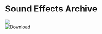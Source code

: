 # Sound Effects Archive
<img src="https://img.shields.io/github/downloads/Schutzecute/SoundEffectsArchive/original/total?label=Total Downloads:&color=blue&style=for-the-badge"><br>
<a href="https://github.com/Schutzecute/SoundEffectsArchive/releases/download/original/SOUND_EFFECTS_PACK.zip">
<img alt="Download" src="https://img.shields.io/badge/-CLICK HERE TO DOWNLOAD-blue?labelColor=blue&style=for-the-badge">
</a>
